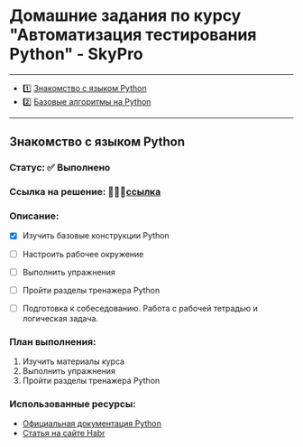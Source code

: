 # Домашние задания по курсу "Автоматизация тестирования Python" - SkyPro

-------

- 1️⃣ [Знакомство с языком Python](#Знакомство-с-языком-Python)
- 2️⃣ [Базовые алгоритмы на Python](#Базовые-алгоритмы-на-Python)
  
-------

## Знакомство с языком Python

### Статус: :white_check_mark: Выполнено
### Ссылка на решение: 👨🏻‍💻[ссылка](https://github.com/KlimTester/Skypro_python_homeworks/tree/main/Lesson1)

### Описание:

- [x] Изучить базовые конструкции Python
- [ ] Настроить рабочее окружение
- [ ] Выполнить упражнения
- [ ] Пройти разделы тренажера Python
- [ ] Подготовка к собеседованию. Работа с рабочей тетрадью и логическая задача.



### План выполнения:
1. Изучить материалы курса
2. Выполнить упражнения
3. Пройти разделы тренажера Python


### Использованные ресурсы:
- [Официальная документация Python](https://docs.python.org/3/)
- [Статья на сайте Habr](https://habr.com/ru/articles/794078/)



